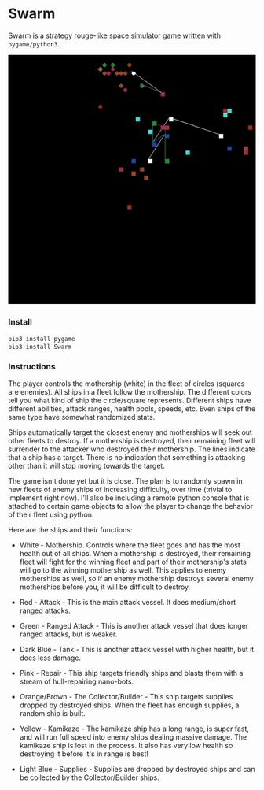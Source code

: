 # Swarm

Swarm is a strategy rouge-like space simulator game written with `pygame/python3`.

![](example_gameplay.gif)

### Install
    
    pip3 install pygame
    pip3 install Swarm

### Instructions

The player controls the mothership (white) in the fleet of circles (squares are enemies).  All ships in a fleet follow the mothership.  The different colors tell you what kind of ship the circle/square represents.  Different ships have different abilities, attack ranges, health pools, speeds, etc.  Even ships of the same type have somewhat randomized stats.

Ships automatically target the closest enemy and motherships will seek out other fleets to destroy.  If a mothership is destroyed, their remaining fleet will surrender to the attacker who destroyed their mothership.  The lines indicate that a ship has a target.  There is no indication that something is attacking other than it will stop moving towards the target.

The game isn't done yet but it is close.  The plan is to randomly spawn in new fleets of enemy ships of increasing difficulty, over time (trivial to implement right now).  I'll also be including a remote python console that is attached to certain game objects to allow the player to change the behavior of their fleet using python.

Here are the ships and their functions:

* White - Mothership.  Controls where the fleet goes and has the most health out of all ships.  When a mothership is destroyed, their remaining fleet will fight for the winning fleet and part of their mothership's stats will go to the winning mothership as well.  This applies to enemy motherships as well, so if an enemy mothership destroys several enemy motherships before you, it will be difficult to destroy.

* Red - Attack - This is the main attack vessel.  It does medium/short ranged attacks.

* Green - Ranged Attack - This is another attack vessel that does longer ranged attacks, but is weaker.

* Dark Blue - Tank - This is another attack vessel with higher health, but it does less damage.

* Pink - Repair - This ship targets friendly ships and blasts them with a stream of hull-repairing nano-bots.

* Orange/Brown - The Collector/Builder - This ship targets supplies dropped by destroyed ships.  When the fleet has enough supplies, a random ship is built.

* Yellow - Kamikaze - The kamikaze ship has a long range, is super fast, and will run full speed into enemy ships dealing massive damage.  The kamikaze ship is lost in the process.  It also has very low health so destroying it before it's in range is best!

* Light Blue - Supplies - Supplies are dropped by destroyed ships and can be collected by the Collector/Builder ships.


